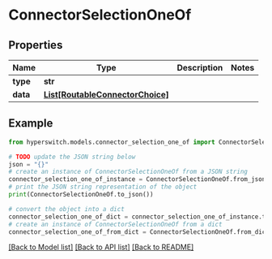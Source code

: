 # ConnectorSelectionOneOf


## Properties

Name | Type | Description | Notes
------------ | ------------- | ------------- | -------------
**type** | **str** |  | 
**data** | [**List[RoutableConnectorChoice]**](RoutableConnectorChoice.md) |  | 

## Example

```python
from hyperswitch.models.connector_selection_one_of import ConnectorSelectionOneOf

# TODO update the JSON string below
json = "{}"
# create an instance of ConnectorSelectionOneOf from a JSON string
connector_selection_one_of_instance = ConnectorSelectionOneOf.from_json(json)
# print the JSON string representation of the object
print(ConnectorSelectionOneOf.to_json())

# convert the object into a dict
connector_selection_one_of_dict = connector_selection_one_of_instance.to_dict()
# create an instance of ConnectorSelectionOneOf from a dict
connector_selection_one_of_from_dict = ConnectorSelectionOneOf.from_dict(connector_selection_one_of_dict)
```
[[Back to Model list]](../README.md#documentation-for-models) [[Back to API list]](../README.md#documentation-for-api-endpoints) [[Back to README]](../README.md)


